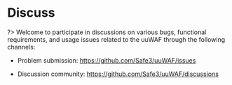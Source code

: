 # Discuss
?> Welcome to participate in discussions on various bugs, functional requirements, and usage issues related to the uuWAF through the following channels:

- Problem submission: https://github.com/Safe3/uuWAF/issues

- Discussion community: https://github.com/Safe3/uuWAF/discussions

